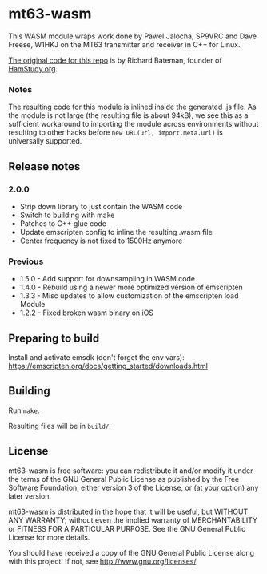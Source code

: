 # mt63-wasm

This WASM module wraps work done by Pawel Jalocha, SP9VRC and Dave Freese, W1HKJ on the MT63 transmitter and receiver in C++ for Linux.

[The original code for this repo](https://github.com/taxilian/mt63_wasm) is by Richard Bateman, founder of [HamStudy.org](https://hamstudy.org/).

### Notes

The resulting code for this module is inlined inside the generated .js file. As the module is not large (the resulting file is about 94kB), we see this as a sufficient workaround to importing the module across environments without resulting to other hacks before `new URL(url, import.meta.url)` is universally supported.

## Release notes

### 2.0.0

- Strip down library to just contain the WASM code
- Switch to building with make
- Patches to C++ glue code
- Update emscripten config to inline the resulting .wasm file
- Center frequency is not fixed to 1500Hz anymore

### Previous

* 1.5.0 - Add support for downsampling in WASM code
* 1.4.0 - Rebuild using a newer more optimized version of emscripten
* 1.3.3 - Misc updates to allow customization of the emscripten load Module
* 1.2.2 - Fixed broken wasm binary on iOS

## Preparing to build

Install and activate emsdk (don't forget the env vars):
https://emscripten.org/docs/getting_started/downloads.html

## Building

Run `make`.

Resulting files will be in `build/`.

## License

mt63-wasm is free software: you can redistribute it and/or modify
it under the terms of the GNU General Public License as published by
the Free Software Foundation, either version 3 of the License, or
(at your option) any later version.

mt63-wasm is distributed in the hope that it will be useful,
but WITHOUT ANY WARRANTY; without even the implied warranty of
MERCHANTABILITY or FITNESS FOR A PARTICULAR PURPOSE.  See the
GNU General Public License for more details.

You should have received a copy of the GNU General Public License
along with this project.  If not, see <http://www.gnu.org/licenses/>.

